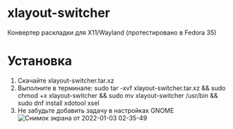 # xlayout-switcher
Конвертер раскладки для X11/Wayland (протестировано в Fedora 35)
# Установка
1. Скачайте xlayout-switcher.tar.xz
2. Выполните в терминале: sudo tar -xvf xlayout-switcher.tar.xz && sudo chmod +x xlayout-switcher && sudo mv xlayout-switcher /usr/bin && sudo dnf install xdotool xsel
3. Не забудьте добавить задачу в настройках GNOME![Снимок экрана от 2022-01-03 02-35-49](https://user-images.githubusercontent.com/17231298/147892305-e8e475f2-5140-4e1e-9656-ca1b55558641.png)
